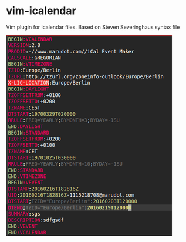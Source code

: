 # vim-icalendar
Vim plugin for icalendar files. Based on Steven Severinghaus syntax file

![screenshot-vim-icalendar](example.png)
